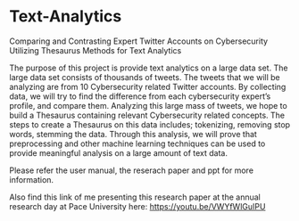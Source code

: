 # Text-Analytics
Comparing and Contrasting Expert Twitter Accounts on Cybersecurity Utilizing Thesaurus Methods for Text Analytics

The purpose of this project is provide text analytics on a large data set. The large data set consists of thousands of tweets.  The tweets that we will be analyzing are from 10 Cybersecurity related Twitter accounts. By collecting data, we will try to find the difference from each cybersecurity expert’s profile, and compare them. Analyzing this large mass of tweets, we hope to build a Thesaurus containing relevant Cybersecurity related concepts. The steps to create a Thesaurus on this data includes; tokenizing, removing stop words, stemming the data. Through this analysis, we will prove that preprocessing and other machine learning techniques can be used to provide meaningful analysis on a large amount of text data.

Please refer the user manual, the reserach paper and ppt for more information.

Also find this link of me presenting this research paper at the annual research day at Pace University here: https://youtu.be/VWYfWlGuIPU
